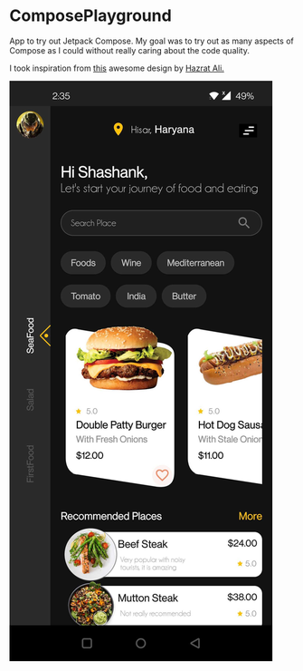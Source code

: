 # ComposePlayground

App to try out Jetpack Compose. My goal was to try out as many aspects of Compose as I could without really caring about the code quality.

I took inspiration from [this](https://dribbble.com/shots/14446661-Food-Delivery-App) awesome design by [Hazrat Ali.](https://dribbble.com/Hazratali)

![screenshot](art/screenshot.jpg)
